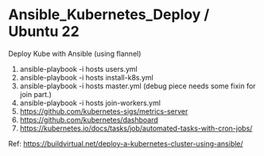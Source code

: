 # Ansible_Kubernetes_Deploy  / Ubuntu 22
Deploy Kube with Ansible (using flannel)

1. ansible-playbook -i hosts users.yml
2. ansible-playbook -i hosts install-k8s.yml
3. ansible-playbook -i hosts master.yml (debug piece needs some fixin for join part.)
4. ansible-playbook -i hosts join-workers.yml
5. https://github.com/kubernetes-sigs/metrics-server
6. https://github.com/kubernetes/dashboard
7. https://kubernetes.io/docs/tasks/job/automated-tasks-with-cron-jobs/


Ref: https://buildvirtual.net/deploy-a-kubernetes-cluster-using-ansible/

